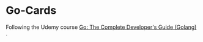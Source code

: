 # Go-Cards

Following the Udemy course [Go: The Complete Developer's Guide (Golang)
](https://www.udemy.com/course/go-the-complete-developers-guide).